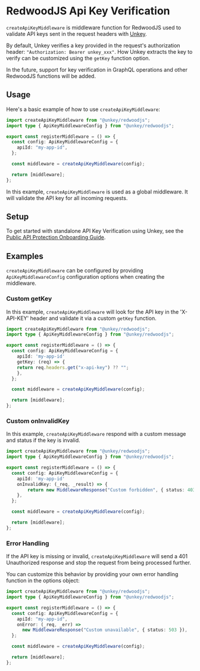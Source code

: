 # RedwoodJS Api Key Verification

`createApiKeyMiddleware` is middleware function for RedwoodJS used to validate API keys sent in the request headers with [Unkey](https://www.unkey.com/docs).

By default, Unkey verifies a key provided in the request's authorization header: `"Authorization: Bearer unkey_xxx"`. How Unkey extracts the key to verify can be customized using the `getKey` function option.

In the future, support for key verification in GraphQL operations and other RedwoodJS functions will be added.

## Usage

Here's a basic example of how to use `createApiKeyMiddleware`:

```ts file="web/src/entry.server.tsx"
import createApiKeyMiddleware from "@unkey/redwoodjs";
import type { ApiKeyMiddlewareConfig } from "@unkey/redwoodjs";

export const registerMiddleware = () => {
  const config: ApiKeyMiddlewareConfig = {
    apiId: "my-app-id",
  };

  const middleware = createApiKeyMiddleware(config);

  return [middleware];
};
```

In this example, `createApiKeyMiddleware` is used as a global middleware. It will validate the API key for all incoming requests.

## Setup

To get started with standalone API Key Verification using Unkey, see the [Public API Protection Onboarding Guide](https://www.unkey.com/docs/onboarding/onboarding-api).

## Examples

`createApiKeyMiddleware` can be configured by providing `ApiKeyMiddlewareConfig` configuration options when creating the middleware.

### Custom getKey

In this example, `createApiKeyMiddleware` will look for the API key in the 'X-API-KEY' header and validate it via a custom `getKey` function.

```ts file="web/src/entry.server.tsx"
import createApiKeyMiddleware from "@unkey/redwoodjs";
import type { ApiKeyMiddlewareConfig } from "@unkey/redwoodjs";

export const registerMiddleware = () => {
  const config: ApiKeyMiddlewareConfig = {
    apiId: 'my-app-id'
    getKey: (req) => {
    return req.headers.get("x-api-key") ?? "";
    },
  };

  const middleware = createApiKeyMiddleware(config);

  return [middleware];
};
```

### Custom onInvalidKey

In this example, `createApiKeyMiddleware` respond with a custom message and status if the key is invalid.

```ts file="web/src/entry.server.tsx"
import createApiKeyMiddleware from "@unkey/redwoodjs";
import type { ApiKeyMiddlewareConfig } from "@unkey/redwoodjs";

export const registerMiddleware = () => {
  const config: ApiKeyMiddlewareConfig = {
    apiId: 'my-app-id'
    onInvalidKey: (_req, _result) => {
        return new MiddlewareResponse("Custom forbidden", { status: 403 });
    },
  };

  const middleware = createApiKeyMiddleware(config);

  return [middleware];
};
```

### Error Handling

If the API key is missing or invalid, `createApiKeyMiddleware` will send a 401 Unauthorized response and stop the request from being processed further.

You can customize this behavior by providing your own error handling function in the options object:

```ts file="web/src/entry.server.tsx"
import createApiKeyMiddleware from "@unkey/redwoodjs";
import type { ApiKeyMiddlewareConfig } from "@unkey/redwoodjs";

export const registerMiddleware = () => {
  const config: ApiKeyMiddlewareConfig = {
    apiId: "my-app-id",
    onError: (_req, _err) =>
      new MiddlewareResponse("Custom unavailable", { status: 503 }),
  };

  const middleware = createApiKeyMiddleware(config);

  return [middleware];
};
```
